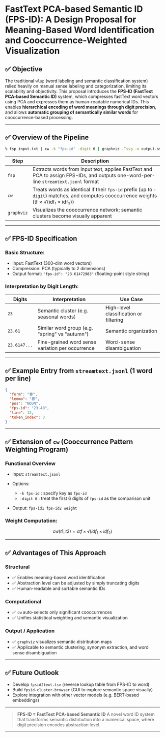# FastText PCA-based Semantic ID (FPS-ID): A Design Proposal for Meaning-Based Word Identification and Cooccurrence-Weighted Visualization

## ✅ Objective

The traditional `wlsp` (word labeling and semantic classification system) relied heavily on manual sense labeling and categorization, limiting its scalability and objectivity.
This proposal introduces the **FPS-ID (FastText PCA-based Semantic ID)** system, which compresses fastText word vectors using PCA and expresses them as human-readable numerical IDs. This enables **hierarchical encoding of word meanings through digit precision**, and allows **automatic grouping of semantically similar words** for cooccurrence-based processing.

---

## ✅ Overview of the Pipeline

```sh
% fsp input.txt | cw -k "fps-id" -digit 6 | graphviz -Tsvg -o output.svg
```

| Step       | Description                                                                                                                          |
| ---------- | ------------------------------------------------------------------------------------------------------------------------------------ |
| `fsp`      | Extracts words from input text, applies FastText and PCA to assign FPS-IDs, and outputs one-word-per-line `streamtext.jsonl` format  |
| `cw`       | Treats words as identical if their `fps-id` prefix (up to `-digit`) matches, and computes cooccurrence weights (tf × √(idf₁ × idf₂)) |
| `graphviz` | Visualizes the cooccurrence network; semantic clusters become visually apparent                                                      |

---

## ✅ FPS-ID Specification

### Basic Structure:

- Input: FastText (300-dim word vectors)
- Compression: PCA (typically to 2 dimensions)
- Output format: `"fps-id": "23.61472983"` (floating-point style string)

### Interpretation by Digit Length:

| Digits       | Interpretation                                   | Use Case                               |
| ------------ | ------------------------------------------------ | -------------------------------------- |
| `23`         | Semantic cluster (e.g. seasonal words)           | High-level classification or filtering |
| `23.61`      | Similar word group (e.g. "spring" vs "autumn")   | Semantic organization                  |
| `23.6147...` | Fine-grained word sense variation per occurrence | Word-sense disambiguation              |

---

## ✅ Example Entry from `streamtext.jsonl` (1 word per line)

```json
{
  "form": "春",
  "lemma": "春",
  "pos": "NOUN",
  "fps-id": "23.48",
  "line": 12,
  "token_index": 3
}
```

---

## ✅ Extension of `cw` (Cooccurrence Pattern Weighting Program)

### Functional Overview

- Input: `streamtext.jsonl`
- Options:

  - `-k fps-id` : specify key as `fps-id`
  - `-digit 6` : treat the first 6 digits of `fps-id` as the comparison unit

- Output: `fps-id1 fps-id2 weight`

### Weight Computation:

```math
cw(t1, t2) = ctf × √(idf_1 × idf_2)
```

---

## ✅ Advantages of This Approach

### Structural

- ✅ Enables meaning-based word identification
- ✅ Abstraction level can be adjusted by simply truncating digits
- ✅ Human-readable and sortable semantic IDs

### Computational

- ✅ `cw` auto-selects only significant cooccurrences
- ✅ Unifies statistical weighting and semantic visualization

### Output / Application

- ✅ `graphviz` visualizes semantic distribution maps
- ✅ Applicable to semantic clustering, synonym extraction, and word sense disambiguation

---

## ✅ Future Outlook

- Develop `fpsid2text.tsv` (reverse lookup table from FPS-ID to word)
- Build `fpsid-cluster-browser` (GUI to explore semantic space visually)
- Explore integration with other vector models (e.g. BERT-based embeddings)

---

> **FPS-ID = FastText PCA-based Semantic ID**
> A novel word ID system that transforms semantic distribution into a numerical space, where digit precision encodes abstraction level.

---
